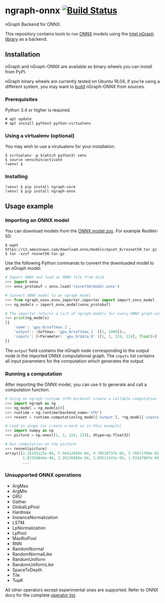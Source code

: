 #  ngraph-onnx [![Build Status](https://travis-ci.org/NervanaSystems/ngraph-onnx.svg?branch=master)](https://travis-ci.org/NervanaSystems/ngraph-onnx/branches)

nGraph Backend for ONNX.

This repository contains tools to run [ONNX][onnx] models using the [Intel nGraph library][ngraph_github] as a backend.

## Installation

nGraph and nGraph-ONNX are available as binary wheels you can install from PyPI.

nGraph binary wheels are currently tested on Ubuntu 16.04, if you're using a different system, you may want to [build][building] nGraph-ONNX from sources.

### Prerequisites

Python 3.4 or higher is required. 

    # apt update
    # apt install python3 python-virtualenv

### Using a virtualenv (optional)

You may wish to use a virutualenv for your installation.

    $ virtualenv -p $(which python3) venv
    $ source venv/bin/activate
    (venv) $

### Installing

    (venv) $ pip install ngraph-core
    (venv) $ pip install ngraph-onnx

## Usage example

### Importing an ONNX model

You can download models from the [ONNX model zoo][onnx_model_zoo]. For example ResNet-50:

```
$ wget https://s3.amazonaws.com/download.onnx/models/opset_8/resnet50.tar.gz
$ tar -xzvf resnet50.tar.gz
```

Use the following Python commands to convert the downloaded model to an nGraph model:

```python
# Import ONNX and load an ONNX file from disk
>>> import onnx
>>> onnx_protobuf = onnx.load('resnet50/model.onnx')

# Convert ONNX model to an ngraph model
>>> from ngraph_onnx.onnx_importer.importer import import_onnx_model
>>> ng_models = import_onnx_model(onnx_protobuf)

# The importer returns a list of ngraph models for every ONNX graph output:
>>> print(ng_models)
[{
    'name': 'gpu_0/softmax_1',
    'output': <Softmax: 'gpu_0/softmax_1' ([1, 1000])>,
    'inputs': [<Parameter: 'gpu_0/data_0' ([1, 3, 224, 224], float)>]
}]
```

The `output` field contains the nGraph node corresponding to the output node in the imported ONNX computational graph.
The `inputs` list contains all input parameters for the computation which generates the output.

### Running a computation

After importing the ONNX model, you can use it to generate and call a computation function.

```python
# Using an ngraph runtime (CPU backend) create a callable computation
>>> import ngraph as ng
>>> ng_model = ng_models[0]
>>> runtime = ng.runtime(backend_name='CPU')
>>> resnet = runtime.computation(ng_model['output'], *ng_model['inputs'])

# Load an image (or create a mock as in this example)
>>> import numpy as np
>>> picture = np.ones([1, 3, 224, 224], dtype=np.float32)

# Run computation on the picture:
>>> resnet(picture)
array([[2.16105225e-04, 5.58412459e-04, 9.70510737e-05, 5.76671700e-05,
        1.81550844e-04, 3.28226888e-04, 3.09511415e-05, 1.93187807e-04,
        ...
```

### Unsupported ONNX operations

* ArgMax
* ArgMin
* GRU
* Gather
* GlobalLpPool
* Hardmax
* InstanceNormalization
* LSTM
* LpNormalization
* LpPool
* MaxRoiPool
* RNN
* RandomNormal
* RandomNormalLike
* RandomUniform
* RandomUniformLike
* SpaceToDepth
* Tile
* TopK

All other operators except experimental ones are supported. Refer to ONNX docs for the complete
[operator list][onnx_operators].

[onnx]: http://onnx.ai/
[onnx_model_zoo]: https://github.com/onnx/models
[onnx_operators]: https://github.com/onnx/onnx/blob/master/docs/Operators.md
[ngraph_github]: https://github.com/NervanaSystems/ngraph
[building]: https://github.com/NervanaSystems/ngraph-onnx/blob/master/BUILDING.md

